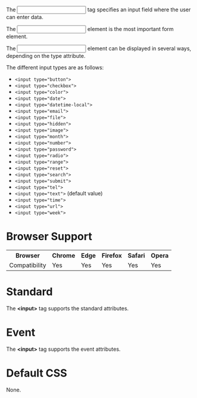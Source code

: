 The <input> tag specifies an input field where the user can enter data.

The <input> element is the most important form element.

The <input> element can be displayed in several ways, depending on the type attribute.

The different input types are as follows:
<ul>
  <li><code>&lt;input type="button"&gt;</code></li>
  <li><code>&lt;input type="checkbox"&gt;</code></li>
  <li><code>&lt;input type="color"&gt;</code></li>
  <li><code>&lt;input type="date"&gt;</code></li>
  <li><code>&lt;input type="datetime-local"&gt;</code></li>
  <li><code>&lt;input type="email"&gt;</code></li>
  <li><code>&lt;input type="file"&gt;</code></li>
  <li><code>&lt;input type="hidden"&gt;</code></li>
  <li><code>&lt;input type="image"&gt;</code></li>
  <li><code>&lt;input type="month"&gt;</code></li>
  <li><code>&lt;input type="number"&gt;</code></li>
  <li><code>&lt;input type="password"&gt;</code></li>
  <li><code>&lt;input type="radio"&gt;</code></li>
  <li><code>&lt;input type="range"&gt;</code></li>
  <li><code>&lt;input type="reset"&gt;</code></li>
  <li><code>&lt;input type="search"&gt;</code></li>
  <li><code>&lt;input type="submit"&gt;</code></li>
  <li><code>&lt;input type="tel"&gt;</code></li>
  <li><code>&lt;input type="text"&gt;</code> (default value)</li>
  <li><code>&lt;input type="time"&gt;</code></li>
  <li><code>&lt;input type="url"&gt;</code></li>
  <li><code>&lt;input type="week"&gt;</code></li>
</ul>
<h1>Browser Support</h1>
<table class="ws-table-all notranslate">
  <tr>
    <th>Browser</th>
    <th>Chrome</th>
    <th>Edge</th>
    <th>Firefox</th>
    <th>Safari</th>
    <th>Opera</th>
  </tr>
  <tr>
    <td>Compatibility</td>
    <td>Yes</td>
    <td>Yes</td>
    <td>Yes</td>
    <td>Yes</td>
    <td>Yes</td>
  </tr>
</table>
<h1>Standard</h1>
The <b>&lt;input&gt;</b> tag supports the standard attributes.
<h1>Event</h1>
The <b>&lt;input&gt;</b> tag supports the event attributes.
<h1>Default CSS</h1>
None.
